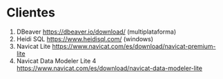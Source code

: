# Clientes 

1. DBeaver <https://dbeaver.io/download/> (multiplataforma)
2. Heidi SQL <https://www.heidisql.com/> (windows)
3. Navicat Lite <https://www.navicat.com/es/download/navicat-premium-lite>
4. Navicat Data Modeler Lite 4 <https://www.navicat.com/es/download/navicat-data-modeler-lite>

